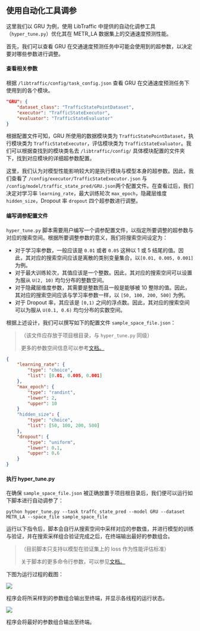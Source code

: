 ## 使用自动化工具调参

这里我们以 GRU 为例，使用 LibTraffic 中提供的自动化调参工具（`hyper_tune.py`）优化其在 METR_LA 数据集上的交通速度预测性能。

首先，我们可以查看 GRU 在交通速度预测任务中可能会使用到的超参数，以决定要对哪些参数进行调整。

#### 查看相关参数

根据 `/libtraffic/config/task_config.json` 查看 GRU 在交通速度预测任务下使用到的各个模块。

```json
"GRU": {
	"dataset_class": "TrafficStatePointDataset",
	"executor": "TrafficStateExecutor",
	"evaluator": "TrafficStateEvaluator"
}
```

根据配置文件可知，GRU 所使用的数据模块类为 `TrafficStatePointDataset`，执行模块类为 `TrafficStateExecutor`，评估模块类为 `TrafficStateEvaluator`。我们可以根据查找到的模块类名去 `/libtraffic/config/` 具体模块配置的文件夹下，找到对应模块的详细超参数配置。

这里，我们认为对模型性能影响较大的是执行模块与模型本身的超参数。因此，我们查看了 `/config/executor/TrafficStateExecutor.json` 与 `/config/model/traffic_state_pred/GRU.json`两个配置文件。在查看过后，我们决定对学习率 `learning_rate`，最大训练轮次 `max_epoch`，隐藏层维度 `hidden_size`，Dropout 率 `dropout` 四个超参数进行调整。

#### 编写调参配置文件

`hyper_tune.py` 脚本需要用户编写一个调参配置文件，以指定所要调整的超参数与对应的搜索空间。根据所要调整参数的意义，我们将搜索空间设定为：

* 对于学习率参数，一般应该是 `0.01` 或者 `0.05` 这种以 1 或 5 结尾的值。因此，其对应的搜索空间应该是离散的类别变量集合，以`[0.01, 0.005, 0.001]` 为例。
* 对于最大训练轮次，其值应该是一个整数。因此，其对应的搜索空间可以设置为服从 `U(2, 10)` 均匀分布的整数空间。
* 对于隐藏层维度参数，其需要是整数而且一般是能够被 10 整除的值。因此，其对应的搜索空间应该与学习率参数一样，以 `[50, 100, 200, 500]` 为例。
* 对于 Dropout 率，其应该是 `[0,1)` 之间的浮点数。因此，其对应的搜索空间可以为服从 `U(0.1, 0.6)` 均匀分布的实数空间。

根据上述设计，我们可以撰写如下的配置文件 `sample_space_file.json`：

> （该文件应存放于项目根目录，与 `hyper_tune.py` 同级）
>
> 更多的参数空间信息可以参考[文档。](https://bigscity-libtraffic-docs.readthedocs.io/en/latest/user_guide/usage/parameter_tuning.html)

```json
{
    "learning_rate": {
        "type": "choice",
        "list": [0.01, 0.005, 0.001]
    },
    "max_epoch": {
        "type": "randint",
        "lower": 2,
        "upper": 10
    }
    "hidden_size": {
    	"type": "choice",
    	"list": [50, 100, 200, 500]
    },
    "dropout": {
    	"type": "uniform",
    	"lower": 0.1,
    	"upper": 0.6
    }
} 
```

#### 执行 hyper_tune.py

在确保 `sample_space_file.json` 被正确放置于项目根目录后，我们便可以运行如下脚本进行自动调参了：

```shell
python hyper_tune.py --task traffc_state_pred --model GRU --dataset METR_LA --space_file sample_space_file
```

运行以下指令后，脚本会自行从搜索空间中采样对应的参数值，并进行模型的训练与验证，并在搜索采样组合验证完成之后，在终端输出最好的参数组合。

> （目前脚本只支持以模型在验证集上的 loss 作为性能评估标准）
>
> 关于脚本的更多命令行参数，可以参见[文档。](https://bigscity-libtraffic-docs.readthedocs.io/en/latest/user_guide/usage/parameter_tuning.html)

下图为运行过程的截图：

![](/_static/hyper_tune1.png)

程序会将所采样到的参数组合输出至终端，并显示各线程的运行状态。

![](/_static/hyper_tune2.png)

程序会将最好的参数组合输出至终端。